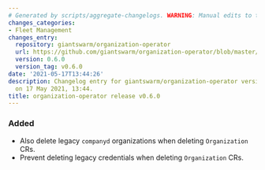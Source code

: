 ```yaml
---
# Generated by scripts/aggregate-changelogs. WARNING: Manual edits to this files will be overwritten.
changes_categories:
- Fleet Management
changes_entry:
  repository: giantswarm/organization-operator
  url: https://github.com/giantswarm/organization-operator/blob/master/CHANGELOG.md#060---2021-05-17
  version: 0.6.0
  version_tag: v0.6.0
date: '2021-05-17T13:44:26'
description: Changelog entry for giantswarm/organization-operator version 0.6.0, published
  on 17 May 2021, 13:44.
title: organization-operator release v0.6.0
---
```


### Added
- Also delete legacy `companyd` organizations when deleting `Organization` CRs.
- Prevent deleting legacy credentials when deleting `Organization` CRs.
